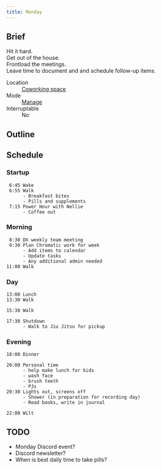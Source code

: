 ```yaml
---
title: Monday
---
```


## Brief

Hit it hard.  
Get out of the house.  
Frontload the meetings.  
Leave time to document and and schedule follow-up items.

<dl>
  <dt>Location</dt>
  <dd><a href="/mode/coworking">Coworking space</a></dd>

  <dt>Mode</dt>
  <dd><a href="/mode/manage">Manage</a></dd>

  <dt>Interruptable</dt>
  <dd>No</dd>
</dl>

## Outline

## Schedule

### Startup

```
 6:45 Wake
 6:55 Walk
      - Breakfast bites
      - Pills and supplements
 7:15 Power Hour with Nellie
      - Coffee out
```

### Morning

```
 8:30 DX weekly team meeting
 9:30 Plan Chromatic work for week
      - Add items to calendar
      - Update tasks
      - Any additional admin needed
11:00 Walk
```

### Day

```
13:00 Lunch
13:30 Walk

15:30 Walk

17:30 Shutdown
      - Walk to Jiu Jitsu for pickup
```

### Evening

```
18:00 Dinner

20:00 Personal time
      - help make lunch for kids
      - wash face
      - brush teeth
      - PJs
20:30 Lights out, screens off
      - Shower (in preparation for recording day)
      - Read books, write in journal

22:00 Wilt
```

## TODO

- Monday Discord event?
- Discord newsletter?
- When is best daily time to take pills?
